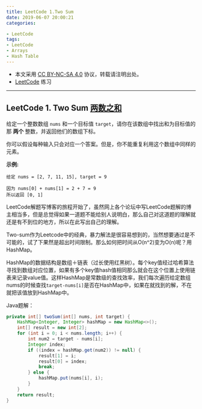 ```yaml
---
title: LeetCode 1.Two Sum
date: 2019-06-07 20:00:21
categories:

- LeetCode
tags:
- LeetCode 
- Arrays
- Hash Table
---
```


* 本文采用 [CC BY-NC-SA 4.0](https://creativecommons.org/licenses/by-nc-sa/4.0/deed.zh) 协议，转载请注明出处。
* [LeetCode](https://leetcode-cn.com/) 练习

---
## LeetCode 1. Two Sum [两数之和](https://leetcode-cn.com/problems/two-sum/)
给定一个整数数组 `nums` 和一个目标值 `target`，请你在该数组中找出和为目标值的那 **两个** 整数，并返回他们的数组下标。

你可以假设每种输入只会对应一个答案。但是，你不能重复利用这个数组中同样的元素。

**示例:**

```
给定 nums = [2, 7, 11, 15], target = 9

因为 nums[0] + nums[1] = 2 + 7 = 9
所以返回 [0, 1]
```



LeetCode解题写博客的旅程开始了，虽然网上各个论坛中写LeetCode题解的博主相当多，但是总觉得如果一道题不能给别人说明白，那么自己对这道题的理解就还是有不到位的地方，所以在此写出自己的理解。

Two-sum作为Leetcode中的经典，暴力解法是很容易想到的，当然想要通过是不可能的，试了下果然是超出时间限制。那么如何把时间从O(n^2)变为O(n)呢？用HashMap。

HashMap的数据结构是数组＋链表（过长使用红黑树）。每个key值经过哈希算法寻找到数组对应位置，如果有多个key值hash值相同那么就会在这个位置上使用链表来记录value值。这样HashMap是常数级的查找效率，我们每次遍历给定数组nums的时候查找`target-nums[i]`是否在HashMap中，如果在就找到的解，不在就把该值放到HashMap中。

Java题解：

```java
private int[] twoSum(int[] nums, int target) {
    HashMap<Integer, Integer> hashMap = new HashMap<>();
    int[] result = new int[2];
    for (int i = 0; i < nums.length; i++) {
        int num2 = target - nums[i];
        Integer index;
        if ((index = hashMap.get(num2)) != null) {
            result[1] = i;
            result[0] = index;
            break;
        } else {
            hashMap.put(nums[i], i);
        }
    }
    return result;
}
```